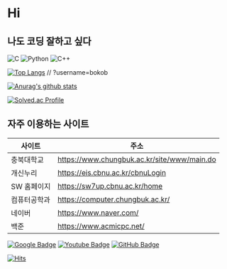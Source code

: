 # Hi

## 나도 코딩 잘하고 싶다
![C](https://img.shields.io/badge/c-%2300599C.svg?style=for-the-badge&logo=c&logoColor=white) ![Python](https://img.shields.io/badge/python-3670A0?style=for-the-badge&logo=python&logoColor=ffdd54) ![C++](https://img.shields.io/badge/c++-%2300599C.svg?style=for-the-badge&logo=c%2B%2B&logoColor=white)   

[![Top Langs](https://github-readme-stats.vercel.app/api/top-langs/?username=anuraghazra&layout=compact)](https://github.com/anuraghazra/github-readme-stats)
// ?username=bokob

[![Anurag's github stats](https://github-readme-stats.vercel.app/api?username=bokob)](https://github.com/anuraghazra/github-readme-stats)

[![Solved.ac Profile](http://mazassumnida.wtf/api/v2/generate_badge?boj=bqorwns3)](https://solved.ac/bqorwns3/)

## 자주 이용하는 사이트
| 사이트 | 주소 |
| ------ | ------ |
| 충북대학교 | https://www.chungbuk.ac.kr/site/www/main.do |
| 개신누리 | https://eis.cbnu.ac.kr/cbnuLogin |
| SW 홈페이지 | https://sw7up.cbnu.ac.kr/home |
| 컴퓨터공학과| https://computer.chungbuk.ac.kr/|
| 네이버 | https://www.naver.com/ |
| 백준   | https://www.acmicpc.net/|





[![Google Badge](https://img.shields.io/badge/Google-3366FF?style=flat-square&logo=google&link=https://www.google.co.kr/)](https://www.google.co.kr/) [![Youtube Badge](https://img.shields.io/badge/Youtube-ff0000?style=flat-square&logo=youtube&link=https://www.youtube.com/c/kyleschool)](https://www.youtube.com/) [![GitHub Badge](https://img.shields.io/badge/GitHub-000000?style=flat-square&logo=github&link=https://github.com/)](https://github.com/)

[![Hits](https://hits.seeyoufarm.com/api/count/incr/badge.svg?url=https%3A%2F%2Fgithub.com%2Fbokob&count_bg=%231E90FF&title_bg=%23000000&icon=github.svg&icon_color=%23FFFFFF&title=hits&edge_flat=true)](https://hits.seeyoufarm.com)
